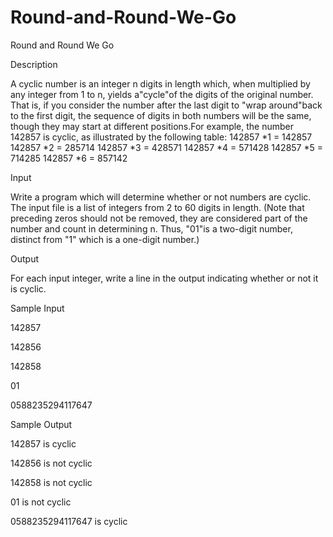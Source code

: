 # Round-and-Round-We-Go

Round and Round We Go

Description

A cyclic number is an integer n digits in length which, when multiplied by any integer from 1 to n, yields a"cycle"of the digits of the original number. That is, if you consider the number after the last digit to "wrap around"back to the first digit, the sequence of digits in both numbers will be the same, though they may start at different positions.For example, the number 142857 is cyclic, as illustrated by the following table: 
142857 *1 = 142857 
142857 *2 = 285714 
142857 *3 = 428571 
142857 *4 = 571428 
142857 *5 = 714285 
142857 *6 = 857142 


Input

Write a program which will determine whether or not numbers are cyclic. The input file is a list of integers from 2 to 60 digits in length. (Note that preceding zeros should not be removed, they are considered part of the number and count in determining n. Thus, "01"is a two-digit number, distinct from "1" which is a one-digit number.)

Output

For each input integer, write a line in the output indicating whether or not it is cyclic.

Sample Input

142857

142856

142858

01

0588235294117647



Sample Output

142857 is cyclic

142856 is not cyclic

142858 is not cyclic

01 is not cyclic

0588235294117647 is cyclic


